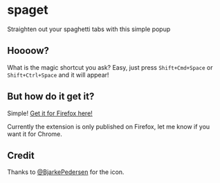 # spaget
Straighten out your spaghetti tabs with this simple popup

## Hoooow?

What is the magic shortcut you ask? Easy, just press `Shift+Cmd+Space` or `Shift+Ctrl+Space` and it will appear!

## But how do it get it?

Simple! [Get it for Firefox here!](https://addons.mozilla.org/en-US/firefox/addon/spaget/)

Currently the extension is only published on Firefox, let me know if you want it for Chrome.


## Credit

Thanks to [@BjarkePedersen](https://github.com/BjarkePedersen) for the icon.
